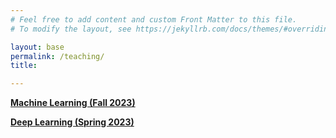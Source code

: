 ```yaml
---
# Feel free to add content and custom Front Matter to this file.
# To modify the layout, see https://jekyllrb.com/docs/themes/#overriding-theme-defaults

layout: base
permalink: /teaching/
title: 

---
```

<style type="text/css">
	.center {
	  display: block;
	  margin-left: auto;
	  margin-right: auto;
	  width: 70%;
	}
	img {
  		border: 5px solid #555;
	}
</style>


**[Machine Learning (Fall 2023)]()**

**[Deep Learning (Spring 2023)]()**
